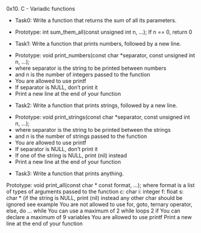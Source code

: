 0x10. C - Variadic functions
- Task0: Write a function that returns the sum of all its parameters.
* Prototype: int sum_them_all(const unsigned int n, ...);
If n == 0, return 0
- Task1: Write a function that prints numbers, followed by a new line.

* Prototype: void print_numbers(const char *separator, const unsigned int n, ...);
* where separator is the string to be printed between numbers
* and n is the number of integers passed to the function
* You are allowed to use printf
* If separator is NULL, don’t print it
* Print a new line at the end of your function
- Task2: Write a function that prints strings, followed by a new line.

* Prototype: void print_strings(const char *separator, const unsigned int n, ...);
* where separator is the string to be printed between the strings
* and n is the number of strings passed to the function
* You are allowed to use printf
* If separator is NULL, don’t print it
* If one of the string is NULL, print (nil) instead
* Print a new line at the end of your function
- Task3: Write a function that prints anything.

Prototype: void print_all(const char * const format, ...);
where format is a list of types of arguments passed to the function
c: char
i: integer
f: float
s: char * (if the string is NULL, print (nil) instead
any other char should be ignored
see example
You are not allowed to use for, goto, ternary operator, else, do ... while
You can use a maximum of
2 while loops
2 if
You can declare a maximum of 9 variables
You are allowed to use printf
Print a new line at the end of your function
